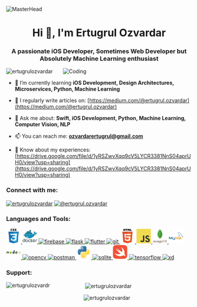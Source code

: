 ![MasterHead](https://static.wixstatic.com/media/a1a157_28520aa6ab704f59ba33ba1eaf09eb52~mv2.gif)
<h1 align="center">Hi 👋, I'm Ertugrul Ozvardar</h1>
<h3 align="center">A passionate iOS Developer, Sometimes Web Developer but Absolutely Machine Learning enthusiast</h3>
<img align="right" alt="Coding" width="350" src="https://www.bhartiyatech.com/assets/img/job-opening-large.gif">

<p align="left"> <img src="https://komarev.com/ghpvc/?username=ertugrulozvardar&label=Profile%20views&color=0e75b6&style=flat" alt="ertugrulozvardar" /> </p>

- 🌱 I’m currently learning **iOS Development, Design Architectures, Microservices, Python, Machine Learning**

- 📝 I regularly write articles on: [https://medium.com/@ertugrul.ozvardar](https://medium.com/@ertugrul.ozvardar)

- 💬 Ask me about: **Swift, iOS Development, Python, Machine Learning, Computer Vision, NLP**

- 📫 You can reach me: **ozvardarertugrul@gmail.com**

- 📄 Know about my experiences: [https://drive.google.com/file/d/1yRSZwvXqq9cV5LYCR3381NnS04aprUH0/view?usp=sharing](https://drive.google.com/file/d/1yRSZwvXqq9cV5LYCR3381NnS04aprUH0/view?usp=sharing)

<h3 align="left">Connect with me:</h3>
<p align="left">
<a href="https://linkedin.com/in/ertugrulozvardar" target="blank"><img align="center" src="https://raw.githubusercontent.com/rahuldkjain/github-profile-readme-generator/master/src/images/icons/Social/linked-in-alt.svg" alt="ertugrulozvardar" height="30" width="40" /></a>
<a href="https://medium.com/@ertugrul.ozvardar" target="blank"><img align="center" src="https://raw.githubusercontent.com/rahuldkjain/github-profile-readme-generator/master/src/images/icons/Social/medium.svg" alt="@ertugrul.ozvardar" height="30" width="40" /></a>
</p>

<h3 align="left">Languages and Tools:</h3>
<p align="left"> <a href="https://www.w3schools.com/css/" target="_blank" rel="noreferrer"> <img src="https://raw.githubusercontent.com/devicons/devicon/master/icons/css3/css3-original-wordmark.svg" alt="css3" width="40" height="40"/> </a> <a href="https://www.docker.com/" target="_blank" rel="noreferrer"> <img src="https://raw.githubusercontent.com/devicons/devicon/master/icons/docker/docker-original-wordmark.svg" alt="docker" width="40" height="40"/> </a> <a href="https://firebase.google.com/" target="_blank" rel="noreferrer"> <img src="https://www.vectorlogo.zone/logos/firebase/firebase-icon.svg" alt="firebase" width="40" height="40"/> </a> <a href="https://flask.palletsprojects.com/" target="_blank" rel="noreferrer"> <img src="https://www.vectorlogo.zone/logos/pocoo_flask/pocoo_flask-icon.svg" alt="flask" width="40" height="40"/> </a> <a href="https://flutter.dev" target="_blank" rel="noreferrer"> <img src="https://www.vectorlogo.zone/logos/flutterio/flutterio-icon.svg" alt="flutter" width="40" height="40"/> </a> <a href="https://git-scm.com/" target="_blank" rel="noreferrer"> <img src="https://www.vectorlogo.zone/logos/git-scm/git-scm-icon.svg" alt="git" width="40" height="40"/> </a> <a href="https://www.w3.org/html/" target="_blank" rel="noreferrer"> <img src="https://raw.githubusercontent.com/devicons/devicon/master/icons/html5/html5-original-wordmark.svg" alt="html5" width="40" height="40"/> </a> <a href="https://developer.mozilla.org/en-US/docs/Web/JavaScript" target="_blank" rel="noreferrer"> <img src="https://raw.githubusercontent.com/devicons/devicon/master/icons/javascript/javascript-original.svg" alt="javascript" width="40" height="40"/> </a> <a href="https://www.mongodb.com/" target="_blank" rel="noreferrer"> <img src="https://raw.githubusercontent.com/devicons/devicon/master/icons/mongodb/mongodb-original-wordmark.svg" alt="mongodb" width="40" height="40"/> </a> <a href="https://www.mysql.com/" target="_blank" rel="noreferrer"> <img src="https://raw.githubusercontent.com/devicons/devicon/master/icons/mysql/mysql-original-wordmark.svg" alt="mysql" width="40" height="40"/> </a> <a href="https://nodejs.org" target="_blank" rel="noreferrer"> <img src="https://raw.githubusercontent.com/devicons/devicon/master/icons/nodejs/nodejs-original-wordmark.svg" alt="nodejs" width="40" height="40"/> </a> <a href="https://opencv.org/" target="_blank" rel="noreferrer"> <img src="https://www.vectorlogo.zone/logos/opencv/opencv-icon.svg" alt="opencv" width="40" height="40"/> </a> <a href="https://postman.com" target="_blank" rel="noreferrer"> <img src="https://www.vectorlogo.zone/logos/getpostman/getpostman-icon.svg" alt="postman" width="40" height="40"/> </a> <a href="https://www.python.org" target="_blank" rel="noreferrer"> <img src="https://raw.githubusercontent.com/devicons/devicon/master/icons/python/python-original.svg" alt="python" width="40" height="40"/> </a> <a href="https://www.sqlite.org/" target="_blank" rel="noreferrer"> <img src="https://www.vectorlogo.zone/logos/sqlite/sqlite-icon.svg" alt="sqlite" width="40" height="40"/> </a> <a href="https://developer.apple.com/swift/" target="_blank" rel="noreferrer"> <img src="https://raw.githubusercontent.com/devicons/devicon/master/icons/swift/swift-original.svg" alt="swift" width="40" height="40"/> </a> <a href="https://www.tensorflow.org" target="_blank" rel="noreferrer"> <img src="https://www.vectorlogo.zone/logos/tensorflow/tensorflow-icon.svg" alt="tensorflow" width="40" height="40"/> </a> <a href="https://www.adobe.com/products/xd.html" target="_blank" rel="noreferrer"> <img src="https://cdn.worldvectorlogo.com/logos/adobe-xd.svg" alt="xd" width="40" height="40"/> </a> </p>

<h3 align="left">Support:</h3>
<p><a href="https://www.buymeacoffee.com/ertugrulozvardr"> <img align="left" src="https://cdn.buymeacoffee.com/buttons/v2/default-yellow.png" height="50" width="210" alt="ertugrulozvardr" /></a></p>

<p>&nbsp;<img align="center" src="https://github-readme-stats.vercel.app/api?username=ertugrulozvardar&show_icons=true&locale=en" alt="ertugrulozvardar" /></p>

<p><img align="center" src="https://github-readme-streak-stats.herokuapp.com/?user=ertugrulozvardar&" alt="ertugrulozvardar" /></p>


